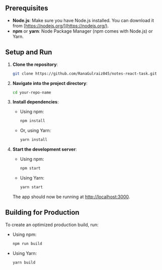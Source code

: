 ## Prerequisites

- **Node.js**: Make sure you have Node.js installed. You can download it from [https://nodejs.org/](https://nodejs.org/).
- **npm** or **yarn**: Node Package Manager (npm comes with Node.js) or Yarn.

## Setup and Run

1. **Clone the repository**:
   ```bash
   git clone https://github.com/RanaGulraiz045/notes-react-task.git
   ```

2. **Navigate into the project directory**:
   ```bash
   cd your-repo-name
   ```

3. **Install dependencies**:
   - Using npm:
     ```bash
     npm install
     ```
   - Or, using Yarn:
     ```bash
     yarn install
     ```

4. **Start the development server**:
   - Using npm:
     ```bash
     npm start
     ```
   - Using Yarn:
     ```bash
     yarn start
     ```

   The app should now be running at [http://localhost:3000](http://localhost:3000).

## Building for Production

To create an optimized production build, run:
   - Using npm:
     ```bash
     npm run build
     ```
   - Using Yarn:
     ```bash
     yarn build
     ```